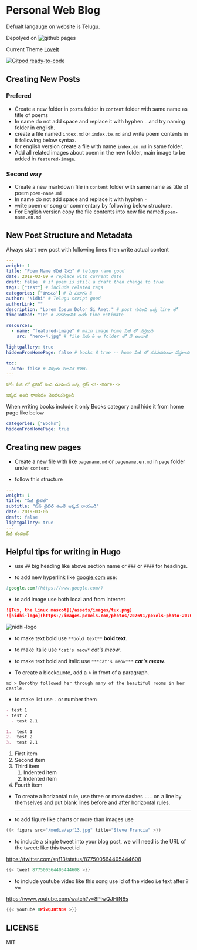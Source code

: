 # Personal Web Blog

Defualt langauge on website is Telugu.

Depolyed on ![github pages](https://github.com/nidhi-wgl/nidhi-wgl.github.io/workflows/github%20pages/badge.svg)

Current Theme [LoveIt](https://hugoloveit.com/)

[![Gitpod ready-to-code](https://img.shields.io/badge/Gitpod-ready--to--code-blue?logo=gitpod)](https://gitpod.io/#https://github.com/nidhi-wgl/nidhi-wgl.github.io)

## Creating New Posts

### Prefered

- Create a new folder in `posts` folder in `content` folder with same name as title of poems
- In name do not add space and replace it with hyphen `-` and try naming folder in english.
- create a file named `index.md` or `index.te.md` and write poem contents in it following below syntax.
- for english version create a file with name `index.en.md` in same folder.
- Add all related images about poem in the new folder, main image to be added in `featured-image`.

### Second way

- Create a new markdown file in `content` folder with same name as title of poem `poem-name.md`
- In name do not add space and replace it with hyphen `-`
- write poem or song or commentary by following below structure.
- For English version copy the file contents into new file named `poem-name.en.md`

## New Post Structure and Metadata

Always start new post with following lines then write actual content

```yml
---
weight: 1
title: "Poem Name కవిత పేరు" # telugu name good
date: 2019-03-09 # replace with current date
draft: false  # if poem is still a draft then change to true
tags: ["test"] # include related tags
categories: ["పాటలు"] # ఏ విభాగం కి
author: "Nidhi" # Telugu script good
authorLink: ""
description: "Lorem Ipsum Dolor Si Amet." # post గురించి ఒక్క line లో
timeToRead: "10" # చదవడానికి అయే time estimate

resources:
  - name: "featured-image" # main image home పేజీ లో వస్తుంది
    src: "hero-4.jpg" # file పేరు & ఆ folder లో నే ఉండాలి

lightgallery: true
hiddenFromHomePage: false # books కి true -- home పేజీ లో కనపడకుండా చేస్తూంది

toc:
  auto: false # విషయ సూచిక కొరకు
---

హోం పేజీ లో టైటిల్ కింద చూపించే ఒక్క లైన్ <!--more--> 

ఇక్కడ ఉంది రాయడం మొదలుపెట్టండి

```

When writing books include it only Books category and hide it from home page like below

```yml
categories: ["Books"]
hiddenFromHomePage: true
```

## Creating new pages

- Create a new file with like `pagename.md` or `pagename.en.md` in `page` folder under `content`

- follow this structure

```yml
---
weight: 1
title: "పేజీ టైటిల్"
subtitle: "సబ్ టైటిల్ ఉంటే ఇక్కడ రాయండి"
date: 2019-03-06
draft: false
lightgallery: true
---
పేజీ కంటెంట్
```

## Helpful tips for writing in Hugo

- use `##` big heading like above section name or `###` or `####` for headings.

- to add new hyperlink like [google.com](https://www.google.com/) use:

```md
[google.com](https://www.google.com/)
```

- to add image use both local and from internet

```md
![Tux, the Linux mascot](/assets/images/tux.png)
![nidhi-logo](https://images.pexels.com/photos/207691/pexels-photo-207691.jpeg)
```

![nidhi-logo](https://images.pexels.com/photos/207691/pexels-photo-207691.jpeg?auto=compress&cs=tinysrgb&dpr=3&h=457&w=640)

- to make text bold use `**bold text**` **bold text**.

- to make italic use `*cat's meow*` _cat's meow_.

- to make text bold and italic use `***cat's meow***` **_cat's meow_**.

- To create a blockquote, add a > in front of a paragraph.

`md > Dorothy followed her through many of the beautiful rooms in her castle.`

- to make list use `-` or number them

```md
- test 1
- test 2
  - test 2.1

1.  test 1
2.  test 2
3.  test 2.1
```

1. First item
2. Second item
3. Third item
   1. Indented item
   2. Indented item
4. Fourth item

- To create a horizontal rule, use three or more dashes `---` on a line by themselves and put blank lines before and after horizontal rules.

  ***

- to add figure like charts or more than images use

```go
{{< figure src="/media/spf13.jpg" title="Steve Francia" >}}
```

- to include a single tweet into your blog post, we will need is the URL of the tweet: like this tweet id

<https://twitter.com/spf13/status/877500564405444608>

```go
{{< tweet 877500564405444608 >}}
```

- to include youtube video like this song use id of the video i.e text after ?v=

<https://www.youtube.com/watch?v=8PiwQJHtN8s>

```go
{{< youtube 8PiwQJHtN8s >}}
```

## LICENSE

MIT
